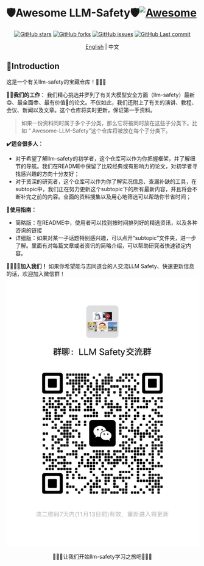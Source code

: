 # 🛡️Awesome LLM-Safety🛡️[![Awesome](https://awesome.re/badge.svg)](https://awesome.re)

<p align="center">
<a href=""> <img src="https://img.shields.io/github/stars/ydyjya/Awesome-LLM-Safety?style=flat-square&logo=github" alt="GitHub stars"></a>
<a href=""> <img src="https://img.shields.io/github/forks/ydyjya/Awesome-LLM-Safety?style=flat-square&logo=github" alt="GitHub forks"></a>
<a href=""> <img src="https://img.shields.io/github/issues/ydyjya/Awesome-LLM-Safety?style=flat-square&logo=github" alt="GitHub issues"></a>
<a href=""> <img src="https://img.shields.io/github/last-commit/ydyjya/Awesome-LLM-Safety?style=flat-square&logo=github" alt="GitHub Last commit"></a>
</p>

<center>

[English](README.md) | 中文

</center>



## 🤗Introduction

这是一个有关llm-safety的宝藏仓库！🥰🥰🥰

**🧑‍💻我们的工作：**
我们精心挑选并罗列了有关大模型安全方面（llm-safety）最新😋、最全面😎、最有价值🤩的论文。不仅如此，我们还附上了有关的演讲、教程、会议、新闻以及文章。这个仓库将实时更新，保证第一手资料。

>如果一份资料同时属于多个子分类，那么它将被同时放在这些子分类下。比如 “ Awesome-LLM-Safety”这个仓库将被放在每个子分类下。

**✔️适合很多人：**
- 对于希望了解llm-safety的初学者，这个仓库可以作为你把握框架，并了解细节的导航。我们在README中保留了比较经典或有影响力的论文，对初学者寻找感兴趣的方向十分友好；
- 对于资深的研究者，这个仓库可以作为你了解实况信息、查漏补缺的工具，在subtopic中，我们正在努力更新这个subtopic下的所有最新内容，并且将会不断补完之前的内容。全面的资料搜集以及用心地筛选可以帮助你节省时间；

**🧭使用指南：**
- 简略版：在README中，使用者可以找到按时间排列好的精选资讯，以及各种咨询的链接
- 详细版：如果对某一子话题特别感兴趣，可以点开“subtopic”文件夹，进一步了解。里面有对每篇文章或者资讯的简略介绍，可以帮助研究者快速锁定内容。

 **👨‍👩‍👧‍👧加入我们！** 
 如果你希望能与志同道合的人交流LLM Safety、快速更新信息的话，欢迎加入微信群！
![加入我们吧!](./resource/wechat.png)
<center>🥰🥰🥰让我们开始llm-safety学习之旅吧🥰🥰🥰</center>